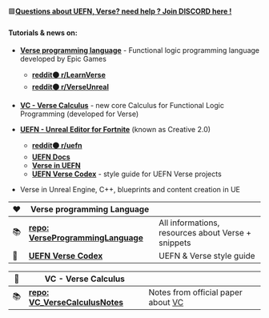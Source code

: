 🟪[**Questions about UEFN, Verse? need help ? Join DISCORD here !**](https://discord.com/invite/bKEgXTqSCc)
#### Tutorials & news on:
* **[Verse programming language](https://simon.peytonjones.org/assets/pdfs/haskell-exchange-22.pdf)** - Functional logic programming language developed by Epic Games
   * **[reddit🟠 r/LearnVerse](https://reddit.com/r/LearnVerse)**
   * **[reddit🟠 r/VerseUnreal](https://reddit.com/r/VerseUnreal)**

 * **[VC - Verse Calculus](https://simon.peytonjones.org/assets/pdfs/verse-March23.pdf)** - new core Calculus for Functional Logic Programming (developed for Verse)
* **[UEFN - Unreal Editor for Fortnite](https://store.epicgames.com/en-US/p/fortnite--uefn)** (known as Creative 2.0)
   * **[reddit🟠 r/uefn](https://reddit.com/r/uefn)**
   * **[UEFN Docs](https://dev.epicgames.com/documentation/en-us/uefn/unreal-editor-for-fortnite-documentation)**
   * **[Verse in UEFN](https://dev.epicgames.com/documentation/en-us/uefn/verse-language-reference)**
   * **[UEFN Verse Codex](https://github.com/UnrealVerseGuru/VerseProgrammingLanguage/blob/main/UEFN%20Verse/UEFN_VerseCodex.md)** - style guide for UEFN Verse projects
*  Verse in Unreal Engine, C++, blueprints and content creation in UE

|❤|Verse programming Language||
|--------|---------------------------|-----------|
|📚|**[repo: VerseProgrammingLanguage](https://github.com/UnrealVerseGuru/VerseProgrammingLanguage)**| All informations, resources about Verse + snippets |
|📖|**[UEFN Verse Codex](https://github.com/UnrealVerseGuru/VerseProgrammingLanguage/blob/main/UEFN%20Verse/UEFN_VerseCodex.md)**| UEFN & Verse style guide |


|💜|VC - Verse Calculus||
|--------|---------------------------|-----------|
|📚|**[repo: VC_VerseCalculusNotes](https://github.com/UnrealVerseGuru/VC_VerseCalculus)**| Notes from official paper about [VC](https://simon.peytonjones.org/assets/pdfs/verse-March23.pdf) |
